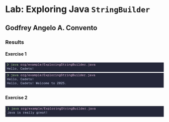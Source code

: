 # Lab: Exploring Java `StringBuilder`

## Godfrey Angelo A. Convento

### Results

#### Exercise 1

![alt text](image.png)
![alt text](image-1.png)

#### Exercise 2

![alt text](image-2.png)